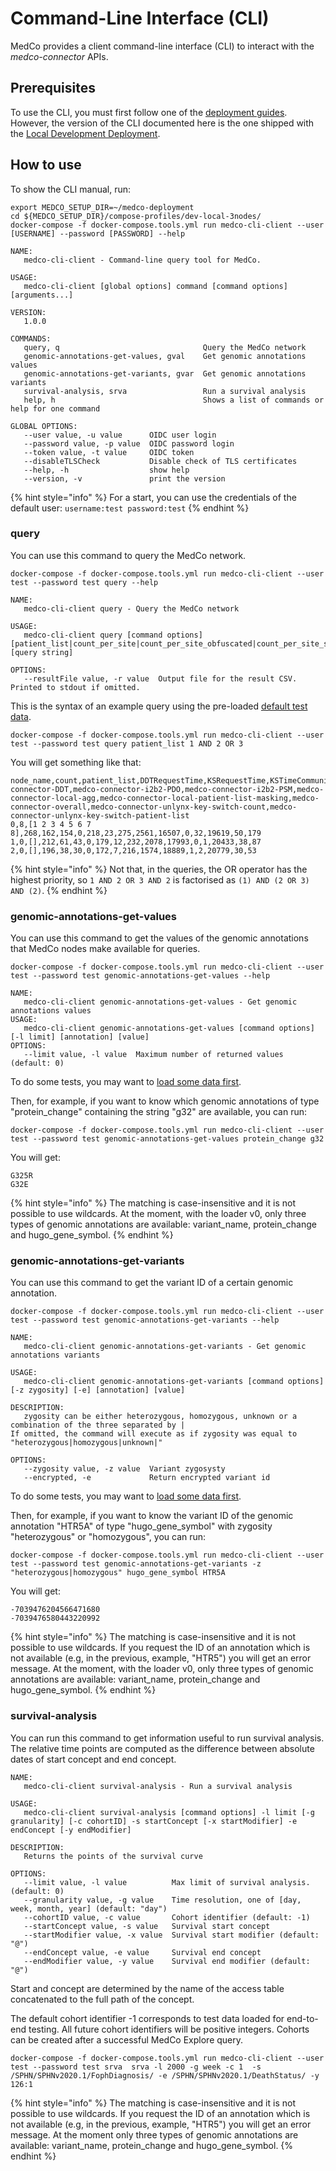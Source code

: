 # Command-Line Interface \(CLI\)

MedCo provides a client command-line interface \(CLI\) to interact with the _medco-connector_ APIs.

## Prerequisites

To use the CLI, you must first follow one of the [deployment guides](deployment/). However, the version of the CLI documented here is the one shipped with the [Local Development Deployment](../developers/local-development-deployment.md).

## How to use

To show the CLI manual, run:

```text
export MEDCO_SETUP_DIR=~/medco-deployment
cd ${MEDCO_SETUP_DIR}/compose-profiles/dev-local-3nodes/
docker-compose -f docker-compose.tools.yml run medco-cli-client --user [USERNAME] --password [PASSWORD] --help

NAME:
   medco-cli-client - Command-line query tool for MedCo.

USAGE:
   medco-cli-client [global options] command [command options] [arguments...]

VERSION:
   1.0.0

COMMANDS:
   query, q                                Query the MedCo network
   genomic-annotations-get-values, gval    Get genomic annotations values
   genomic-annotations-get-variants, gvar  Get genomic annotations variants
   survival-analysis, srva                 Run a survival analysis
   help, h                                 Shows a list of commands or help for one command

GLOBAL OPTIONS:
   --user value, -u value      OIDC user login
   --password value, -p value  OIDC password login
   --token value, -t value     OIDC token
   --disableTLSCheck           Disable check of TLS certificates
   --help, -h                  show help
   --version, -v               print the version
```

{% hint style="info" %}
For a start, you can use the credentials of the default user: `username:test password:test`
{% endhint %}

### query

You can use this command to query the MedCo network.

```text
docker-compose -f docker-compose.tools.yml run medco-cli-client --user test --password test query --help

NAME:
   medco-cli-client query - Query the MedCo network

USAGE:
   medco-cli-client query [command options] [patient_list|count_per_site|count_per_site_obfuscated|count_per_site_shuffled|count_per_site_shuffled_obfuscated|count_global|count_global_obfuscated] [query string]

OPTIONS:
   --resultFile value, -r value  Output file for the result CSV. Printed to stdout if omitted.
```

This is the syntax of an example query using the pre-loaded [default test data](../developers/description-of-the-default-test-data.md).

```text
docker-compose -f docker-compose.tools.yml run medco-cli-client --user test --password test query patient_list 1 AND 2 OR 3
```

You will get something like that:

```text
node_name,count,patient_list,DDTRequestTime,KSRequestTime,KSTimeCommunication,KSTimeExec,TaggingTimeCommunication,TaggingTimeExec,medco-connector-DDT,medco-connector-i2b2-PDO,medco-connector-i2b2-PSM,medco-connector-local-agg,medco-connector-local-patient-list-masking,medco-connector-overall,medco-connector-unlynx-key-switch-count,medco-connector-unlynx-key-switch-patient-list
0,8,[1 2 3 4 5 6 7 8],268,162,154,0,218,23,275,2561,16507,0,32,19619,50,179
1,0,[],212,61,43,0,179,12,232,2078,17993,0,1,20433,38,87
2,0,[],196,38,30,0,172,7,216,1574,18889,1,2,20779,30,53
```

{% hint style="info" %}
Not that, in the queries, the OR operator has the highest priority, so `1 AND 2 OR 3 AND 2` is factorised as `(1) AND (2 OR 3) AND (2)`.
{% endhint %}

### genomic-annotations-get-values

You can use this command to get the values of the genomic annotations that MedCo nodes make available for queries.

```text
docker-compose -f docker-compose.tools.yml run medco-cli-client --user test --password test genomic-annotations-get-values --help

NAME:
   medco-cli-client genomic-annotations-get-values - Get genomic annotations values
USAGE:
   medco-cli-client genomic-annotations-get-values [command options] [-l limit] [annotation] [value]
OPTIONS:
   --limit value, -l value  Maximum number of returned values (default: 0)
```

To do some tests, you may want to [load some data first](data-loading/v0-genomic-data.md).

Then, for example, if you want to know which genomic annotations of type "protein\_change" containing the string "g32" are available, you can run:

```text
docker-compose -f docker-compose.tools.yml run medco-cli-client --user test --password test genomic-annotations-get-values protein_change g32
```

You will get:

```text
G325R
G32E
```

{% hint style="info" %}
The matching is case-insensitive and it is not possible to use wildcards. At the moment, with the loader v0, only three types of genomic annotations are available: variant\_name, protein\_change and hugo\_gene\_symbol.
{% endhint %}

### genomic-annotations-get-variants

You can use this command to get the variant ID of a certain genomic annotation.

```text
docker-compose -f docker-compose.tools.yml run medco-cli-client --user test --password test genomic-annotations-get-variants --help

NAME:
   medco-cli-client genomic-annotations-get-variants - Get genomic annotations variants

USAGE:
   medco-cli-client genomic-annotations-get-variants [command options] [-z zygosity] [-e] [annotation] [value]

DESCRIPTION:
   zygosity can be either heterozygous, homozygous, unknown or a combination of the three separated by |
If omitted, the command will execute as if zygosity was equal to "heterozygous|homozygous|unknown|"

OPTIONS:
   --zygosity value, -z value  Variant zygosysty
   --encrypted, -e             Return encrypted variant id
```

To do some tests, you may want to [load some data first](data-loading/v0-genomic-data.md).

Then, for example, if you want to know the variant ID of the genomic annotation "HTR5A" of type "hugo\_gene\_symbol" with zygosity "heterozygous" or "homozygous", you can run:

```text
docker-compose -f docker-compose.tools.yml run medco-cli-client --user test --password test genomic-annotations-get-variants -z "heterozygous|homozygous" hugo_gene_symbol HTR5A
```

You will get:

```text
-7039476204566471680
-7039476580443220992
```

{% hint style="info" %}
The matching is case-insensitive and it is not possible to use wildcards. If you request the ID of an annotation which is not available \(e.g, in the previous, example, "HTR5"\) you will get an error message. At the moment, with the loader v0, only three types of genomic annotations are available: variant\_name, protein\_change and hugo\_gene\_symbol.
{% endhint %}

### survival-analysis

You can run this command to get information useful to run survival analysis. The relative time points are computed as the difference between absolute dates of start concept and end concept.

```text
NAME:
   medco-cli-client survival-analysis - Run a survival analysis

USAGE:
   medco-cli-client survival-analysis [command options] -l limit [-g granularity] [-c cohortID] -s startConcept [-x startModifier] -e endConcept [-y endModifier]

DESCRIPTION:
   Returns the points of the survival curve

OPTIONS:
   --limit value, -l value          Max limit of survival analysis. (default: 0)
   --granularity value, -g value    Time resolution, one of [day, week, month, year] (default: "day")
   --cohortID value, -c value       Cohort identifier (default: -1)
   --startConcept value, -s value   Survival start concept
   --startModifier value, -x value  Survival start modifier (default: "@")
   --endConcept value, -e value     Survival end concept
   --endModifier value, -y value    Survival end modifier (default: "@")

```

Start and concept are determined by the name of the access table concatenated to the full path of the concept.

The default cohort identifier -1 corresponds to test data loaded for end-to-end testing.  All future cohort identifiers will be positive integers. Cohorts can be created after a successful MedCo Explore query.

```text
docker-compose -f docker-compose.tools.yml run medco-cli-client --user test --password test srva  srva -l 2000 -g week -c 1  -s /SPHN/SPHNv2020.1/FophDiagnosis/ -e /SPHN/SPHNv2020.1/DeathStatus/ -y 126:1
```

{% hint style="info" %}
The matching is case-insensitive and it is not possible to use wildcards. If you request the ID of an annotation which is not available \(e.g, in the previous, example, "HTR5"\) you will get an error message. At the moment only three types of genomic annotations are available: variant\_name, protein\_change and hugo\_gene\_symbol.
{% endhint %}
